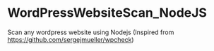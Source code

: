 # WordPressWebsiteScan_NodeJS
Scan any wordpress website using Nodejs (Inspired from https://github.com/sergejmueller/wpcheck)
